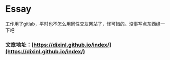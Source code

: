 # Essay
工作用了gitlab，平时也不怎么用同性交友网站了，怪可惜的。没事写点东西绿一下吧

### 文章地址：[https://dixinl.github.io/index/](https://dixinl.github.io/index/)
